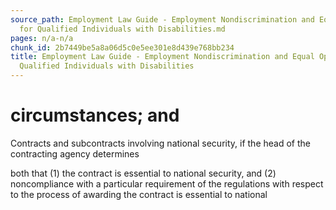 ```yaml
---
source_path: Employment Law Guide - Employment Nondiscrimination and Equal Opportunity
  for Qualified Individuals with Disabilities.md
pages: n/a-n/a
chunk_id: 2b7449be5a8a06d5c0e5ee301e8d439e768bb234
title: Employment Law Guide - Employment Nondiscrimination and Equal Opportunity for
  Qualified Individuals with Disabilities
---
```

# circumstances; and

Contracts and subcontracts involving national security, if the head of the contracting agency determines

both that (1) the contract is essential to national security, and (2) noncompliance with a particular requirement of the regulations with respect to the process of awarding the contract is essential to national
